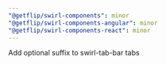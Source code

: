 ```yaml
---
"@getflip/swirl-components": minor
"@getflip/swirl-components-angular": minor
"@getflip/swirl-components-react": minor
---
```


Add optional suffix to swirl-tab-bar tabs
